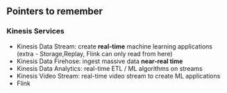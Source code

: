 ## Pointers to remember

### Kinesis Services
- Kinesis Data Stream: create **real-time** machine learning applications  (extra - Storage,Replay, Flink can only read from here)
- Kinesis Data Firehose: ingest massive data **near-real time**
- Kinesis Data Analytics: real-time ETL / ML algorithms on streams
- Kinesis Video Stream: real-time video stream to create ML
applications
- Flink
